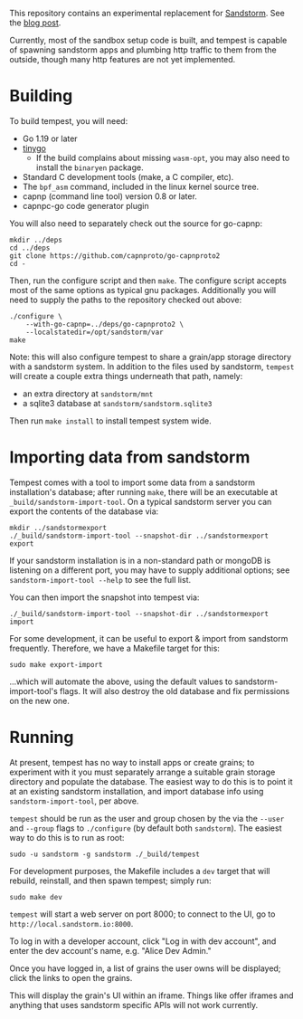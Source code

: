 This repository contains an experimental replacement for [Sandstorm][1].
See the [blog post][2].

Currently, most of the sandbox setup code is built, and tempest
is capable of spawning sandstorm apps and plumbing http traffic to them
from the outside, though many http features are not yet implemented.

# Building

To build tempest, you will need:

- Go 1.19 or later
- [tinygo](https://tinygo.org/)
  - If the build complains about missing `wasm-opt`, you may also need
    to install the `binaryen` package.
- Standard C development tools (make, a C compiler, etc).
- The `bpf_asm` command, included in the linux kernel source tree.
- capnp (command line tool) version 0.8 or later.
- capnpc-go code generator plugin

You will also need to separately check out the source for go-capnp:

```
mkdir ../deps
cd ../deps
git clone https://github.com/capnproto/go-capnproto2
cd -
```

Then, run the configure script and then `make`. The configure script
accepts
most of the same options as typical gnu packages. Additionally you will
need to supply the paths to the repository checked out above:

```
./configure \
    --with-go-capnp=../deps/go-capnproto2 \
    --localstatedir=/opt/sandstorm/var
make
```

Note: this will also configure tempest to share a grain/app storage
directory with a sandstorm system.  In addition to
the files used by sandstorm, `tempest` will create a couple extra things
underneath that path, namely:

- an extra directory at `sandstorm/mnt`
- a sqlite3 database at `sandstorm/sandstorm.sqlite3`

Then run `make install` to install tempest system wide.

# Importing data from sandstorm

Tempest comes with a tool to import some data from a sandstorm
installation's database; after running `make`, there will be
an executable at `_build/sandstorm-import-tool`. On a typical sandstorm
server you can export the contents of the database via:

```
mkdir ../sandstormexport
./_build/sandstorm-import-tool --snapshot-dir ../sandstormexport export
```

If your sandstorm installation is in a non-standard path or mongoDB is
listening on a different port, you may have to supply additional
options; see `sandstorm-import-tool --help` to see the full list.

You can then import the snapshot into tempest via:

```
./_build/sandstorm-import-tool --snapshot-dir ../sandstormexport import
```

For some development, it can be useful to export & import from sandstorm
frequently. Therefore, we have a Makefile target for this:

```
sudo make export-import
```

...which will automate the above, using the default values to
sandstorm-import-tool's flags. It will also destroy the old database
and fix permissions on the new one.

# Running

At present, tempest has no way to install apps or create grains; to
experiment with it you must separately arrange a suitable grain storage
directory and populate the database. The easiest way to do this is to
point it at an existing sandstorm installation, and import database info
using `sandstorm-import-tool`, per above.

`tempest` should be run as the user and group chosen by the via
the `--user` and `--group` flags to `./configure` (by default both
`sandstorm`).  The easiest way to do this is to run as root:

```
sudo -u sandstorm -g sandstorm ./_build/tempest
```

For development purposes, the Makefile includes a `dev` target that will
rebuild, reinstall, and then spawn tempest; simply run:

```
sudo make dev
```

`tempest` will start a web server on port 8000; to connect to the
UI, go to `http://local.sandstorm.io:8000`.

To log in with a developer account, click "Log in with dev account", and
enter the dev account's name, e.g. "Alice Dev Admin."

Once you have logged in, a list of grains the user owns will be
displayed; click the links to open the grains.

This will display the grain's UI within an iframe. Things like
offer iframes and anything that uses sandstorm specific APIs will not
work currently.

[1]: https://sandstorm.io
[2]: https://zenhack.net/2023/01/06/introducing-tempest.html
